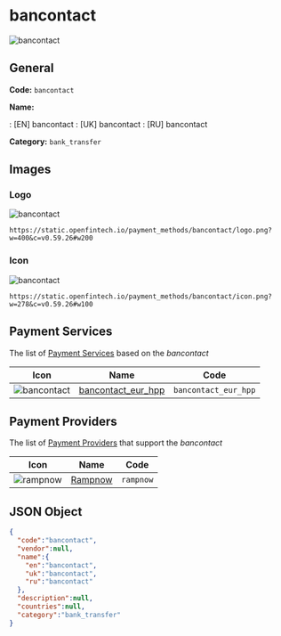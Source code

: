 
# bancontact 
![bancontact](https://static.openfintech.io/payment_methods/bancontact/logo.png?w=400&c=v0.59.26#w200)  

## General 
**Code:** `bancontact` 
 
**Name:** 
 
:	[EN] bancontact 
:	[UK] bancontact 
:	[RU] bancontact 
 
**Category:** `bank_transfer` 
 

## Images 

### Logo 
![bancontact](https://static.openfintech.io/payment_methods/bancontact/logo.png?w=400&c=v0.59.26#w200)  

```
https://static.openfintech.io/payment_methods/bancontact/logo.png?w=400&c=v0.59.26#w200
```  

### Icon 
![bancontact](https://static.openfintech.io/payment_methods/bancontact/icon.png?w=278&c=v0.59.26#w100)  

```
https://static.openfintech.io/payment_methods/bancontact/icon.png?w=278&c=v0.59.26#w100
```  

## Payment Services 
 
The list of [Payment Services](/payment-services/) based on the _bancontact_ 

|Icon|Name|Code| 
|:---:|:---:|:---:| 
|![bancontact](https://static.openfintech.io/payment_methods/bancontact/icon.png?w=278&c=v0.59.26#w100) |[bancontact_eur_hpp](/payment-services/bancontact_eur_hpp/)|`bancontact_eur_hpp`| 
 

## Payment Providers 
 
The list of [Payment Providers](/payment-providers/) that support the _bancontact_ 

|Icon|Name|Code| 
|:---:|:---:|:---:| 
|![rampnow](https://static.openfintech.io/payment_providers/rampnow/icon.svg?w=278&c=v0.59.26#w100) |[Rampnow](/payment-providers/rampnow/)|`rampnow`| 
 

## JSON Object 

```json
{
  "code":"bancontact",
  "vendor":null,
  "name":{
    "en":"bancontact",
    "uk":"bancontact",
    "ru":"bancontact"
  },
  "description":null,
  "countries":null,
  "category":"bank_transfer"
}
```  

